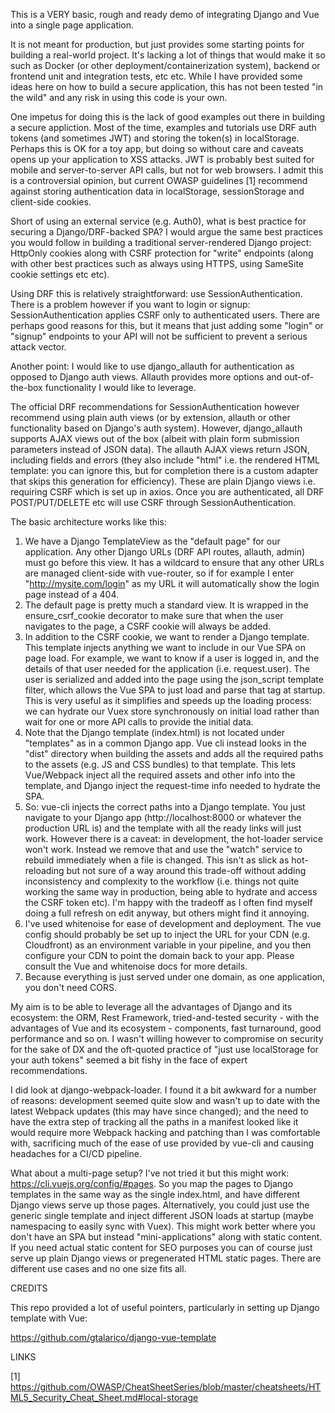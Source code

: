 This is a VERY basic, rough and ready demo of integrating Django and Vue into a single page application.

It is not meant for production, but just provides some starting points for building a real-world project. It's lacking a lot of things that would make it so such as Docker (or other deployment/containerization system), backend or frontend unit and integration tests, etc etc. While I have provided some ideas here on how to build a secure application, this has not been tested "in the wild" and any risk in using this code is your own.

One impetus for doing this is the lack of good examples out there in building a secure appliction. Most of the time, examples and tutorials use DRF auth tokens (and sometimes JWT) and storing the token(s) in localStorage. Perhaps this is OK for a toy app, but doing so without care and caveats opens up your application to XSS attacks. JWT is probably best suited for mobile and server-to-server API calls, but not for web browsers. I admit this is a controversial opinion, but current OWASP guidelines [1] recommend against storing authentication data in localStorage, sessionStorage and client-side cookies.

Short of using an external service (e.g. Auth0), what is best practice for securing a Django/DRF-backed SPA? I would argue the same best practices you would follow in building a traditional server-rendered Django project: HttpOnly cookies along with CSRF protection for "write" endpoints (along with other best practices such as always using HTTPS, using SameSite cookie settings etc etc).

Using DRF this is relatively straightforward: use SessionAuthentication. There is a problem however if you want to login or signup: SessionAuthentication applies CSRF only to authenticated users. There are perhaps good reasons for this, but it means that just adding some "login" or "signup" endpoints to your API will not be sufficient to prevent a serious attack vector.

Another point: I would like to use django_allauth for authentication as opposed to Django auth views. Allauth provides more options and out-of-the-box functionality I would like to leverage.

The official DRF recommendations for SessionAuthentication however recommend using plain auth views (or by extension, allauth or other functionality based on Django's auth system). However, django_allauth supports AJAX views out of the box (albeit with plain form submission parameters instead of JSON data). The allauth AJAX views return JSON, including fields and errors (they also include "html" i.e. the rendered HTML template: you can ignore this, but for completion there is a custom adapter that skips this generation for efficiency). These are plain Django views i.e. requiring CSRF which is set up in axios. Once you are authenticated, all DRF POST/PUT/DELETE etc will use CSRF through SessionAuthentication.

The basic architecture works like this:

1. We have a Django TemplateView as the "default page" for our application. Any other Django URLs (DRF API routes, allauth, admin) must go before this view.  It has a wildcard to ensure that any other URLs are managed client-side with vue-router, so if for example I enter "http://mysite.com/login" as my URL it will automatically show the login page instead of a 404.
2. The default page is pretty much a standard view. It is wrapped in the ensure_csrf_cookie decorator to make sure that when the user navigates to the page, a CSRF cookie will always be added.
3. In addition to the CSRF cookie, we want to render a Django template. This template injects anything we want to include in our Vue SPA on page load. For example, we want to know if a user is logged in, and the details of that user needed for the application (i.e. request.user). The user is serialized and added into the page using the json_script template filter, which allows the Vue SPA to just load and parse that tag at startup. This is very useful as it simplifies and speeds up the loading process: we can hydrate our Vuex store synchronously on initial load rather than wait for one or more API calls to provide the initial data.
4. Note that the Django template (index.html) is not located under "templates" as in a common Django app. Vue cli instead looks in the "dist" directory when building the assets and adds all the required paths to the assets (e.g. JS and CSS bundles) to that template. This lets Vue/Webpack inject all the required assets and other info into the template, and Django inject the request-time info needed to hydrate the SPA.
5. So: vue-cli injects the correct paths into a Django template. You just navigate to your Django app (http://localhost:8000 or whatever the production URL is) and the template with all the ready links will just work. However there is a caveat: in development, the hot-loader service won't work. Instead we remove that and use the "watch"
service to rebuild immediately when a file is changed. This isn't as slick as hot-reloading but not sure of a way around this trade-off without adding inconsistency and complexity to the workflow (i.e. things not quite working the same way in production, being able to hydrate and access the CSRF token etc). I'm happy with the tradeoff as I often find myself doing a full refresh on edit anyway, but others might find it annoying.
6. I've used whitenoise for ease of development and deployment. The vue config should probably be set up to inject the URL for your CDN (e.g. Cloudfront) as an environment variable in your pipeline, and you then configure your CDN to point the domain back to your app. Please consult the Vue and whitenoise docs for more details.
7. Because everything is just served under one domain, as one application, you don't need CORS.

My aim is to be able to leverage all the advantages of Django and its ecosystem: the ORM, Rest Framework, tried-and-tested security - with the advantages of Vue and its ecosystem - components, fast turnaround, good performance and so on. I wasn't willing however to compromise on security for the sake of DX and the oft-quoted practice of "just use localStorage for your auth tokens" seemed a bit fishy in the face of expert recommendations.

I did look at django-webpack-loader. I found it a bit awkward for a number of reasons: development seemed quite slow and wasn't up to date with the latest Webpack updates (this may have since changed); and the need to have the extra step of tracking all the paths in a manifest looked like it would require more Webpack hacking and patching than I was comfortable with, sacrificing much of the ease of use provided by vue-cli and causing headaches for a CI/CD pipeline.

What about a multi-page setup? I've not tried it but this might work: https://cli.vuejs.org/config/#pages. So you map the pages to Django templates in the same way as the single index.html, and have different Django views serve up those pages. Alternatively, you could just use the generic single template and inject different JSON loads at startup (maybe namespacing to easily sync with Vuex). This might work better where you don't have an SPA but instead "mini-applications" along with static content. If you need actual static content for SEO purposes you can of course just serve up plain Django views or pregenerated HTML static pages. There are different use cases and no one size fits all.

CREDITS

This repo provided a lot of useful pointers, particularly in setting up Django template with Vue:

https://github.com/gtalarico/django-vue-template


LINKS

[1] https://github.com/OWASP/CheatSheetSeries/blob/master/cheatsheets/HTML5_Security_Cheat_Sheet.md#local-storage
